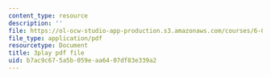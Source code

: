 ```yaml
---
content_type: resource
description: ''
file: https://ol-ocw-studio-app-production.s3.amazonaws.com/courses/6-042j-mathematics-for-computer-science-spring-2015/b7ac9c675a5b059eaa6407df83e339a2_-j7MoM3P_J8.pdf
file_type: application/pdf
resourcetype: Document
title: 3play pdf file
uid: b7ac9c67-5a5b-059e-aa64-07df83e339a2
---
```


